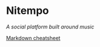 # Nitempo

*A social platform built around music*

[Markdown cheatsheet](https://guides.github.com/pdfs/markdown-cheatsheet-online.pdf)
